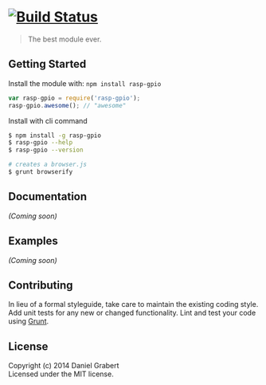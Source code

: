 #  [![Build Status](https://ci.indivirtuell.net/buildStatus/icon?job=rasp-gpio-build)](http://travis-ci.org/synec/rasp-gpio)

> The best module ever.


## Getting Started

Install the module with: `npm install rasp-gpio`

```js
var rasp-gpio = require('rasp-gpio');
rasp-gpio.awesome(); // "awesome"
```

Install with cli command

```sh
$ npm install -g rasp-gpio
$ rasp-gpio --help
$ rasp-gpio --version
```


```sh
# creates a browser.js
$ grunt browserify
```



## Documentation

_(Coming soon)_


## Examples

_(Coming soon)_


## Contributing

In lieu of a formal styleguide, take care to maintain the existing coding style. Add unit tests for any new or changed functionality. Lint and test your code using [Grunt](http://gruntjs.com).


## License

Copyright (c) 2014 Daniel Grabert  
Licensed under the MIT license.
